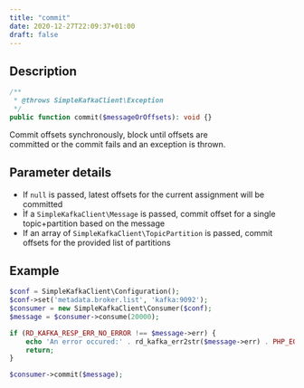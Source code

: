 ```yaml
---
title: "commit"
date: 2020-12-27T22:09:37+01:00
draft: false
---
```

## Description
```php
/**
 * @throws SimpleKafkaClient\Exception
 */
public function commit($messageOrOffsets): void {}
```
Commit offsets synchronously, block until offsets are  
committed or the commit fails and an exception is thrown.
## Parameter details
- If `null` is passed, latest offsets for the current assignment will be committed
- Ìf a `SimpleKafkaClient\Message` is passed, commit offset for a single topic+partition based on the message
- If an array of `SimpleKafkaClient\TopicPartition` is passed, commit offsets for the provided list of partitions

## Example
```php
$conf = SimpleKafkaClient\Configuration();
$conf->set('metadata.broker.list', 'kafka:9092');
$consumer = new SimpleKafkaClient\Consumer($conf);
$message = $consumer->consume(20000);

if (RD_KAFKA_RESP_ERR_NO_ERROR !== $message->err) {
    echo 'An error occured:' . rd_kafka_err2str($message->err) . PHP_EOL;
    return;
}

$consumer->commit($message);
```